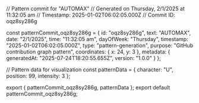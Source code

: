 // Pattern commit for "AUTOMAX"
// Generated on Thursday, 2/1/2025 at 11:32:05 am
// Timestamp: 2025-01-02T06:02:05.000Z
// Commit ID: oqz8sy286g

const patternCommit_oqz8sy286g = {
  id: "oqz8sy286g",
  text: "AUTOMAX",
  date: "2/1/2025",
  time: "11:32:05 am",
  dayOfWeek: "Thursday",
  timestamp: "2025-01-02T06:02:05.000Z",
  type: "pattern-generation",
  purpose: "GitHub contribution graph pattern",
  coordinates: {
    x: 24,
    y: 3
  },
  metadata: {
    generatedAt: "2025-07-24T18:20:55.655Z",
    version: "1.0.0"
  }
};

// Pattern data for visualization
const patternData = {
  character: "U",
  position: 99,
  intensity: 3
};

export { patternCommit_oqz8sy286g, patternData };
export default patternCommit_oqz8sy286g;
